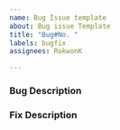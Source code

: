 ```yaml
---
name: Bug Issue template
about: Bug issue Template
title: "Bug#No. "
labels: bugfix
assignees: RokwonK

---
```


### Bug Description


### Fix Description

